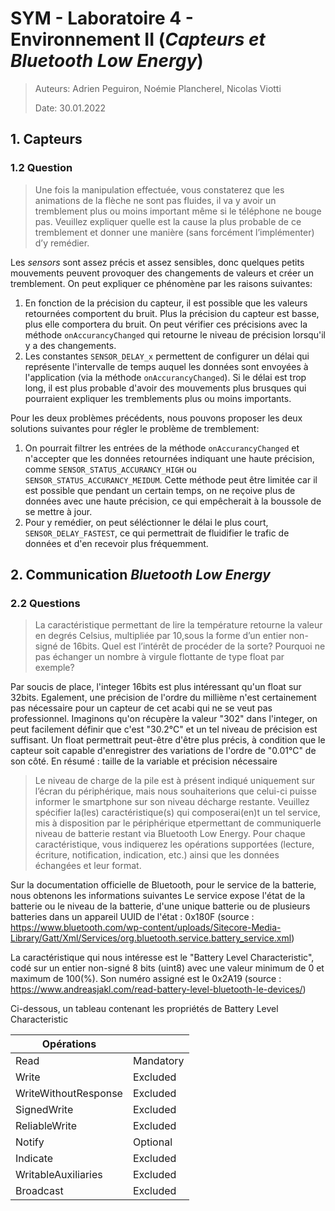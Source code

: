 # SYM - Laboratoire 4 - Environnement II (*Capteurs et Bluetooth Low Energy*)

> Auteurs: Adrien Peguiron, Noémie Plancherel, Nicolas Viotti
>
> Date: 30.01.2022

## 1. Capteurs

### 1.2 Question

> Une fois la manipulation effectuée, vous constaterez que les animations de la flèche ne sont  pas fluides, il va y avoir un tremblement plus ou moins important même si le téléphone ne  bouge pas. Veuillez expliquer quelle est la cause la plus probable de ce tremblement et donner une manière (sans forcément l’implémenter) d’y remédier.

Les *sensors* sont assez précis et assez sensibles, donc quelques petits mouvements peuvent provoquer des changements de valeurs et créer un tremblement. On peut expliquer ce phénomène par les raisons suivantes:

1. En fonction de la précision du capteur, il est possible que les valeurs retournées comportent du bruit. Plus la précision du capteur est basse, plus elle comportera du bruit. On peut vérifier ces précisions avec la méthode `onAccurancyChanged` qui retourne le niveau de précision lorsqu'il y a des changements. 
2. Les constantes `SENSOR_DELAY_x` permettent de configurer un délai qui représente l'intervalle de temps auquel les données sont envoyées à l'application (via la méthode `onAccurancyChanged`). Si le délai est trop long, il est plus probable d'avoir des mouvements plus brusques qui pourraient expliquer les tremblements plus ou moins importants.

Pour les deux problèmes précédents, nous pouvons proposer les deux solutions suivantes pour régler le problème de tremblement:

1. On pourrait filtrer les entrées de la méthode `onAccurancyChanged` et n'accepter que les données retournées indiquant une haute précision, comme `SENSOR_STATUS_ACCURANCY_HIGH` ou `SENSOR_STATUS_ACCURANCY_MEIDUM`. Cette méthode peut être limitée car il est possible que pendant un certain temps, on ne reçoive plus de données avec une haute précision, ce qui empêcherait à la boussole de se mettre à jour.
2. Pour y remédier, on peut séléctionner le délai le plus court, `SENSOR_DELAY_FASTEST`, ce qui permettrait de fluidifier le trafic de données et d'en recevoir plus fréquemment.

## 2. Communication *Bluetooth Low Energy*

### 2.2 Questions

> La caractéristique permettant de lire la température retourne la valeur en degrés Celsius, multipliée par 10,sous la forme d’un entier non-signé de 16bits. Quel est l’intérêt de procéder de la sorte? Pourquoi ne pas échanger un nombre à virgule flottante de type float par exemple?

Par soucis de place, l'integer 16bits est plus intéressant qu'un float sur 32bits. Egalement, une précision de l'ordre du millième n'est certainement pas nécessaire pour un capteur de cet acabi qui ne se veut pas professionnel. Imaginons qu'on récupère la valeur "302" dans l'integer, on peut facilement définir que c'est "30.2°C" et un tel niveau de précision est suffisant. Un float permettrait peut-être d'être plus précis, à condition que le capteur soit capable d'enregistrer des variations de l'ordre de "0.01°C" de son côté.
En résumé : taille de la variable et précision nécessaire

> Le niveau de charge de la pile est à présent indiqué uniquement sur l’écran du périphérique, mais nous souhaiterions que celui-ci puisse informer le smartphone sur son niveau décharge restante. Veuillez spécifier la(les) caractéristique(s) qui composerai(en)t un tel service, mis à disposition par le périphérique etpermettant de communiquerle niveau de batterie restant via Bluetooth Low Energy. Pour chaque caractéristique, vous indiquerez les opérations supportées (lecture, écriture, notification, indication, etc.) ainsi que les données échangées et leur format.

Sur la documentation officielle de Bluetooth, pour le service de la batterie, nous obtenons les informations suivantes
Le service expose l'état de la batterie ou le niveau de la batterie, d'une unique batterie ou de plusieurs batteries dans un appareil
UUID de l'état : 0x180F
(source : https://www.bluetooth.com/wp-content/uploads/Sitecore-Media-Library/Gatt/Xml/Services/org.bluetooth.service.battery_service.xml)

La caractéristique qui nous intéresse est le "Battery Level Characteristic", codé sur un entier non-signé 8 bits (uint8) avec une valeur minimum de 0 et maximum de 100(%).
Son numéro assigné est le 0x2A19 (source : https://www.andreasjakl.com/read-battery-level-bluetooth-le-devices/)

Ci-dessous, un tableau contenant les propriétés de Battery Level Characteristic

| Opérations           |     |
| -------------------- | --------- |
| Read                 | Mandatory |
| Write                | Excluded  |
| WriteWithoutResponse | Excluded  |
| SignedWrite          | Excluded  |
| ReliableWrite        | Excluded  |
| Notify               | Optional  |
| Indicate             | Excluded  |
| WritableAuxiliaries  | Excluded  |
| Broadcast            | Excluded  |
